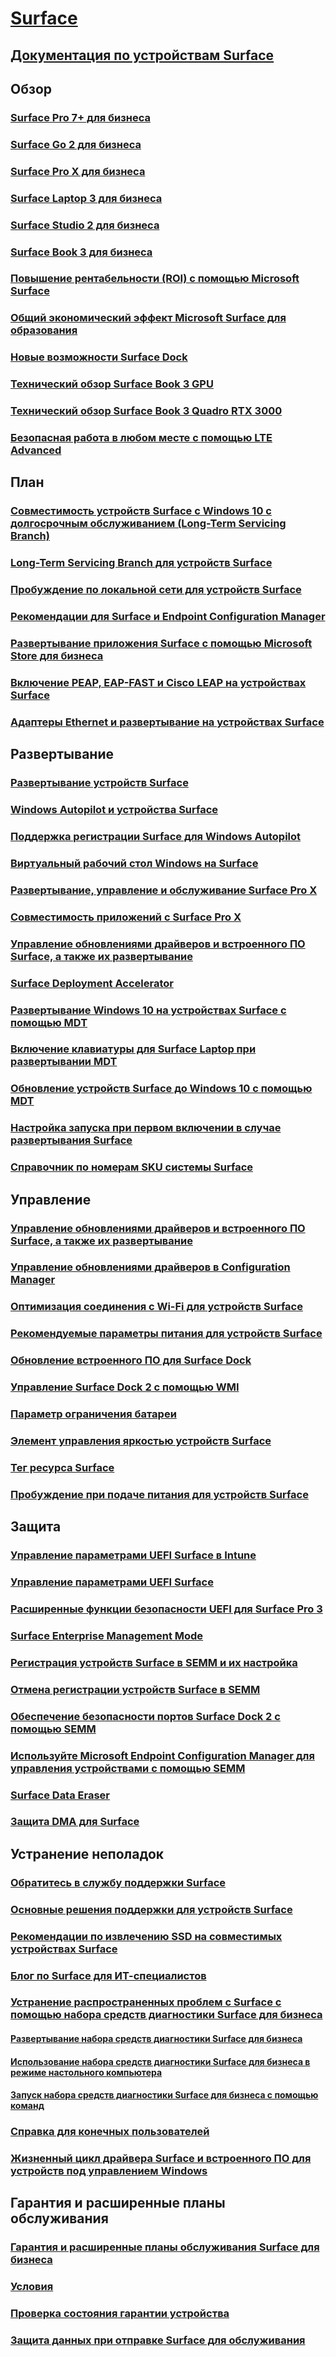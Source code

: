 # [Surface](index.yml)

## [Документация по устройствам Surface](get-started.yml)

## Обзор

### [Surface Pro 7+ для бизнеса](https://www.microsoft.com/surface/business/surface-pro-7-plus)
### [Surface Go 2 для бизнеса](https://www.microsoft.com/surface/business/surface-go-2)
### [Surface Pro X для бизнеса](https://www.microsoft.com/surface/business/surface-pro-x)
### [Surface Laptop 3 для бизнеса](https://www.microsoft.com/surface/business/surface-laptop-3)
### [Surface Studio 2 для бизнеса](https://www.microsoft.com/surface/business/surface-studio-2)
### [Surface Book 3 для бизнеса](https://www.microsoft.com/surface/business/surface-book-3)
### [Повышение рентабельности (ROI) с помощью Microsoft Surface](forrester-tei-study.md)
### [Общий экономический эффект Microsoft Surface для образования](forrester-tei-edu-study.md)
### [Новые возможности Surface Dock](surface-dock-whats-new.md)
### [Технический обзор Surface Book 3 GPU](surface-book-GPU-overview.md)
### [Технический обзор Surface Book 3 Quadro RTX 3000](surface-book-quadro.md)
### [Безопасная работа в любом месте с помощью LTE Advanced](https://www.microsoft.com/surface/business/lte-laptops-and-tablets)

## План

### [Совместимость устройств Surface с Windows 10 с долгосрочным обслуживанием (Long-Term Servicing Branch)](surface-device-compatibility-with-windows-10-ltsc.md)
### [Long-Term Servicing Branch для устройств Surface](ltsb-for-surface.md)
### [Пробуждение по локальной сети для устройств Surface](wake-on-lan-for-surface-devices.md)
### [Рекомендации для Surface и Endpoint Configuration Manager](considerations-for-surface-and-system-center-configuration-manager.md)
### [Развертывание приложения Surface с помощью Microsoft Store для бизнеса](deploy-surface-app-with-windows-store-for-business.md)
### [Включение PEAP, EAP-FAST и Cisco LEAP на устройствах Surface](enable-peap-eap-fast-and-cisco-leap-on-surface-devices.md)
### [Адаптеры Ethernet и развертывание на устройствах Surface](ethernet-adapters-and-surface-device-deployment.md)

## Развертывание

### [Развертывание устройств Surface](deploy.md)
### [Windows Autopilot и устройства Surface](windows-autopilot-and-surface-devices.md)
### [Поддержка регистрации Surface для Windows Autopilot](surface-autopilot-registration-support.md)
### [Виртуальный рабочий стол Windows на Surface](windows-virtual-desktop-surface.md)
### [Развертывание, управление и обслуживание Surface Pro X](surface-pro-arm-app-management.md)
### [Совместимость приложений с Surface Pro X](surface-pro-arm-app-performance.md)
### [Управление обновлениями драйверов и встроенного ПО Surface, а также их развертывание](manage-surface-driver-and-firmware-updates.md)
### [Surface Deployment Accelerator](microsoft-surface-deployment-accelerator.md)
### [Развертывание Windows 10 на устройствах Surface с помощью MDT](deploy-windows-10-to-surface-devices-with-mdt.md)
### [Включение клавиатуры для Surface Laptop при развертывании MDT](enable-surface-keyboard-for-windows-pe-deployment.md)
### [Обновление устройств Surface до Windows 10 с помощью MDT](upgrade-surface-devices-to-windows-10-with-mdt.md)
### [Настройка запуска при первом включении в случае развертывания Surface](customize-the-oobe-for-surface-deployments.md)
### [Справочник по номерам SKU системы Surface](surface-system-sku-reference.md)

## Управление

### [Управление обновлениями драйверов и встроенного ПО Surface, а также их развертывание](manage-surface-driver-and-firmware-updates.md)
### [Управление обновлениями драйверов в Configuration Manager](manage-surface-driver-updates-configuration-manager.md)
### [Оптимизация соединения с Wi-Fi для устройств Surface](surface-wireless-connect.md)
### [Рекомендуемые параметры питания для устройств Surface](maintain-optimal-power-settings-on-Surface-devices.md)
### [Обновление встроенного ПО для Surface Dock](surface-dock-firmware-update.md)
### [Управление Surface Dock 2 с помощью WMI](surface-dock2-wmi.md)
### [Параметр ограничения батареи](battery-limit.md)
### [Элемент управления яркостью устройств Surface](microsoft-surface-brightness-control.md)
### [Тег ресурса Surface](assettag.md)
### [Пробуждение при подаче питания для устройств Surface](wake-on-power-for-surface.md)

## Защита

### [Управление параметрами UEFI Surface в Intune](surface-manage-dfci-guide.md)
### [Управление параметрами UEFI Surface](manage-surface-uefi-settings.md)
### [Расширенные функции безопасности UEFI для Surface Pro 3](advanced-uefi-security-features-for-surface-pro-3.md)
### [Surface Enterprise Management Mode](surface-enterprise-management-mode.md)
### [Регистрация устройств Surface в SEMM и их настройка](enroll-and-configure-surface-devices-with-semm.md)
### [Отмена регистрации устройств Surface в SEMM](unenroll-surface-devices-from-semm.md)
### [Обеспечение безопасности портов Surface Dock 2 с помощью SEMM](secure-surface-dock-ports-semm.md)
### [Используйте Microsoft Endpoint Configuration Manager для управления устройствами с помощью SEMM](use-system-center-configuration-manager-to-manage-devices-with-semm.md)
### [Surface Data Eraser](microsoft-surface-data-eraser.md)
### [Защита DMA для Surface](dma-protect.md)

## Устранение неполадок
### [Обратитесь в службу поддержки Surface](contact-surface-support.md)
### [Основные решения поддержки для устройств Surface](support-solutions-surface.md)
### [Рекомендации по извлечению SSD на совместимых устройствах Surface](surface-ssd-removal-guide.md)
### [Блог по Surface для ИТ-специалистов](https://techcommunity.microsoft.com/t5/surface-it-pro-blog/bg-p/SurfaceITPro)
### [Устранение распространенных проблем с Surface с помощью набора средств диагностики Surface для бизнеса](surface-diagnostic-toolkit-for-business-intro.md)
#### [Развертывание набора средств диагностики Surface для бизнеса](surface-diagnostic-toolkit-business.md)
#### [Использование набора средств диагностики Surface для бизнеса в режиме настольного компьютера](surface-diagnostic-toolkit-desktop-mode.md)
#### [Запуск набора средств диагностики Surface для бизнеса с помощью команд](surface-diagnostic-toolkit-command-line.md)
### [Справка для конечных пользователей](https://support.microsoft.com/products/surface-devices)
### [Жизненный цикл драйвера Surface и встроенного ПО для устройств под управлением Windows](surface-driver-firmware-lifecycle-support.md)

## Гарантия и расширенные планы обслуживания
### [Гарантия и расширенные планы обслуживания Surface для бизнеса](https://www.microsoft.com/surface/business/warranty-service-offerings-and-support)
### [Условия](https://support.microsoft.com/help/4493926/warranties-extended-service-plans-and-terms-conditions-for-your-device)
### [Проверка состояния гарантии устройства](https://mybusinessservice.surface.com/)
### [Защита данных при отправке Surface для обслуживания](https://support.microsoft.com/help/4023508/surface-faq-protecting-your-data-service)